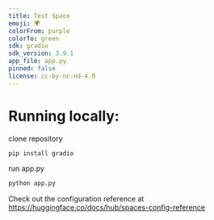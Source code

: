 ```yaml
---
title: Test Space
emoji: 🌍
colorFrom: purple
colorTo: green
sdk: gradio
sdk_version: 3.9.1
app_file: app.py
pinned: false
license: cc-by-nc-nd-4.0
---
```


# Running locally:
clone repository
```sh
pip install gradio
```

run app.py
```sh
python app.py
```

Check out the configuration reference at https://huggingface.co/docs/hub/spaces-config-reference
